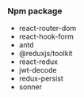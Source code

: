 ### Npm package
- react-router-dom
- react-hook-form
- antd
- @reduxjs/toolkit 
- react-redux
- jwt-decode
- redux-persist
- sonner 
